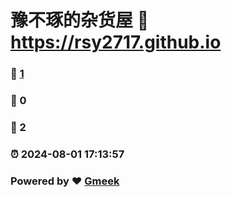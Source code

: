 # 豫不琢的杂货屋 :link: https://rsy2717.github.io 
### :page_facing_up: [1](https://rsy2717.github.io/tag.html) 
### :speech_balloon: 0 
### :hibiscus: 2 
### :alarm_clock: 2024-08-01 17:13:57 
### Powered by :heart: [Gmeek](https://github.com/Meekdai/Gmeek)

